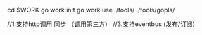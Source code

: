 
cd $WORK
go work init
go work use ./tools/ ./tools/gopls/


//1.支持http调用 同步 （调用第三方）
//3.支持eventbus (发布/订阅)


